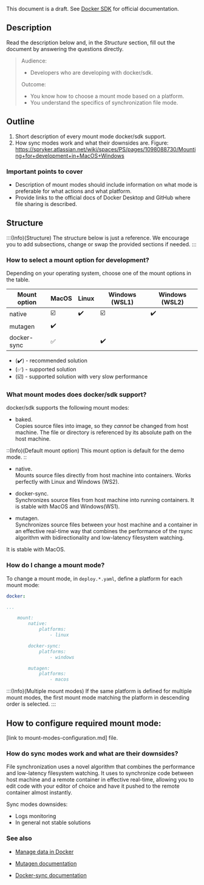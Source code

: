 This document is a draft. See [Docker SDK](https://documentation.spryker.com/docs/docker-sdk) for official documentation.

## Description
Read the description below and, in the *Structure* section, fill out the document by answering the questions directly.

> Audience:
>
> - Developers who are developing with docker/sdk.
>
> Outcome:
> - You know how to choose a mount mode based on a platform.
> - You understand the specifics of synchronization file mode.

## Outline

1. Short description of every mount mode docker/sdk support.
2. How sync modes work and what their downsides are. Figure: https://spryker.atlassian.net/wiki/spaces/PS/pages/1098088730/Mounting+for+development+in+MacOS+Windows

### Important points to cover

* Description of mount modes should include information on what mode is preferable for what actions and what platform.
* Provide links to the official docs of Docker Desktop and GitHub where file sharing is described.

## Structure

:::(Info)(Structure)
The structure below is just a reference. We encourage you to add subsections, change or swap the provided sections if needed.
:::

### How to select a mount option for development?

Depending on your operating system, choose one of the mount options in the table.

| Mount option |        MacOS            | Linux              | Windows (WSL1)          | Windows (WSL2)     |
|--------------|-------------------------|--------------------|-------------------------|--------------------|
| native       | :ballot_box_with_check: | :heavy_check_mark: | :ballot_box_with_check: | :heavy_check_mark: |
| mutagen      | :heavy_check_mark:      |                    |                         |                    |
| docker-sync  | :white_check_mark:      |                    | :heavy_check_mark:      |                    |

* (:heavy_check_mark:) - recommended solution
* (:white_check_mark:) - supported solution
* (:ballot_box_with_check:) - supported solution with very slow performance

### What mount modes does docker/sdk support?

docker/sdk supports the following mount modes:

* baked.\
Copies source files into image, so they *cannot* be changed from host machine.
The file or directory is referenced by its absolute path on the host machine.

::(Info)(Default mount option)
This mount option is default for the demo mode.
::

* native.\
Mounts source files directly from host machine into containers.
Works perfectly with Linux and Windows (WS2).

* docker-sync.\
Synchronizes source files from host machine into running containers.
It is stable with MacOS and Windows(WS1).

* mutagen.\
Synchronizes source files between your host machine and a container in an effective real-time way that combines the performance of the rsync algorithm with bidirectionality and low-latency filesystem watching.

It is stable with MacOS.

### How do I change a mount mode?

To change a mount mode, in `deploy.*.yaml`, define a platform for each mount mode:

```yaml
docker:

...

    mount:
        native:
            platforms:
                - linux

        docker-sync:
            platforms:
                - windows

        mutagen:
            platforms:
                - macos
```

:::(Info)(Multiple mount modes)
If the same platform is defined for multiple mount modes, the first mount mode matching the platform in descending order is selected.
:::

## How to configure required mount mode:
[link to mount-modes-configuration.md] file.

### How do sync modes work and what are their downsides?
File synchronization uses a novel algorithm that combines the performance and low-latency filesystem watching.
It uses to synchronize code between host machine and a remote container in effective real-time, allowing you to edit code with your editor of choice and have it pushed to the remote container almost instantly.

Sync modes downsides:
* Logs monitoring
* In general not stable solutions

### See also

* [Manage data in Docker](https://docs.docker.com/storage/)

* [Mutagen documentation](https://mutagen.io/documentation/introduction)

* [Docker-sync documentation](https://docker-sync.readthedocs.io/)

